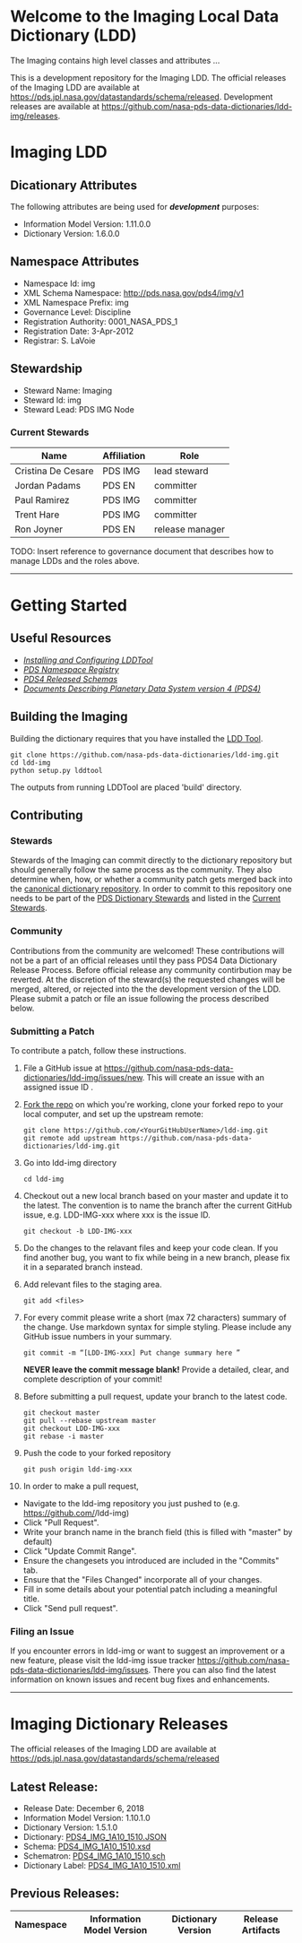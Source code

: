 # Welcome to the Imaging Local Data Dictionary (LDD)

The Imaging contains high level classes and attributes ...

This is a development repository for the Imaging LDD. The official releases of the Imaging LDD 
are available at <https://pds.jpl.nasa.gov/datastandards/schema/released>. Development releases are available at <https://github.com/nasa-pds-data-dictionaries/ldd-img/releases>. 

# Imaging LDD

## Dicationary Attributes

The following attributes are being used for ***development*** purposes: 

- Information Model Version: 1.11.0.0 
- Dictionary Version: 1.6.0.0


## Namespace Attributes

- Namespace Id: img
- XML Schema Namespace: http://pds.nasa.gov/pds4/img/v1
- XML Namespace Prefix: img
- Governance Level: Discipline
- Registration Authority: 0001_NASA_PDS_1
- Registration Date: 3-Apr-2012
- Registrar: S. LaVoie

## Stewardship

- Steward Name: Imaging
- Steward Id: img
- Steward Lead: PDS IMG Node

### Current Stewards

| Name | Affiliation | Role |
| ---- | ----------- | ----- |
| Cristina De Cesare | PDS IMG | lead steward |
| Jordan Padams | PDS EN | committer |
| Paul Ramirez | PDS IMG | committer |
| Trent Hare | PDS IMG | committer |
| Ron Joyner | PDS EN | release manager |

TODO: Insert reference to governance document that describes how to manage LDDs and the roles above. 
***

# Getting Started

## Useful Resources

- [*Installing and Configuring LDDTool*](http://sbndev.astro.umd.edu/wiki/Installing_and_Configuring_LDDTool)
- [*PDS Namespace Registry*](https://pds.jpl.nasa.gov/datastandards/schema/pds-namespace-registry.pdf)
- [*PDS4 Released Schemas*](https://pds.jpl.nasa.gov/datastandards/schema/released/)
- [*Documents Describing Planetary Data System version 4 (PDS4)*](https://pds.jpl.nasa.gov/datastandards/documents/)

## Building the Imaging 

Building the dictionary requires that you have installed the [LDD Tool](https://pds.nasa.gov/tools/about/ldd/). 

```
git clone https://github.com/nasa-pds-data-dictionaries/ldd-img.git
cd ldd-img
python setup.py lddtool
```

The outputs from running LDDTool are placed 'build' directory.

## Contributing


### Stewards

Stewards of the Imaging can commit directly to the dictionary repository but should generally follow the same process as the community. They also determine when, how, or whether a community patch gets merged back into the [canonical dictionary repository](https://github.com/nasa-pds-data-dictionaries/ldd-img). In order to commit to this repository one needs to be part of the [PDS Dictionary Stewards](https://github.com/orgs/nasa-pds-data-dictionaries/teams/pds-dictionary-stewards) and listed in the [Current Stewards](#Current-Stewards).


### Community

Contributions from the community are welcomed! These contributions will not be a part of an official releases until they pass PDS4 Data Dictionary Release Process. Before official release any community contirbution may be reverted. At the discretion of the steward(s) the requested changes will be merged, altered, or rejected into the the development version of the LDD. Please submit a patch or file an issue following the process described below.


### Submitting a Patch

To contribute a patch, follow these instructions.

1. File a GitHub issue at https://github.com/nasa-pds-data-dictionaries/ldd-img/issues/new. This will create an issue with an assigned issue ID .

2. [Fork the repo](http://help.github.com/fork-a-repo) on which you're working, clone your forked repo to your local computer, and set up the upstream remote:
    ```
    git clone https://github.com/<YourGitHubUserName>/ldd-img.git
    git remote add upstream https://github.com/nasa-pds-data-dictionaries/ldd-img.git
    ```
3. Go into ldd-img directory
    ```
    cd ldd-img
    ```
4. Checkout out a new local branch based on your master and update it to the latest. The convention is to name the branch after the current GitHub issue, e.g. LDD-IMG-xxx where xxx is the issue ID.
    ```
    git checkout -b LDD-IMG-xxx
    ```
5. Do the changes to the relavant files and keep your code clean. If you find another bug, you want to fix while being in a new branch, please fix it in a separated branch instead.

6. Add relevant files to the staging  area.
    ```
    git add <files>
    ```
7. For every commit please write a short (max 72 characters) summary of the change. Use markdown syntax for simple styling. Please include any GitHub issue numbers in your summary.
    ```
    git commit -m “[LDD-IMG-xxx] Put change summary here ”
    ```
    **NEVER leave the commit message blank!** Provide a detailed, clear, and complete description of your commit!

8. Before submitting a pull request, update your branch to the latest code.
    ```
    git checkout master
    git pull --rebase upstream master
    git checkout LDD-IMG-xxx
    git rebase -i master
    ```
9. Push the code to your forked repository
    ```
    git push origin ldd-img-xxx
    ```
10. In order to make a pull request,
  * Navigate to the ldd-img repository you just pushed to (e.g. https://github.com/<YourGitHubUserName>/ldd-img)
  * Click "Pull Request".
  * Write your branch name in the branch field (this is filled with "master" by default)
  * Click "Update Commit Range".
  * Ensure the changesets you introduced are included in the "Commits" tab.
  * Ensure that the "Files Changed" incorporate all of your changes.
  * Fill in some details about your potential patch including a meaningful title.
  * Click "Send pull request".

### Filing an Issue

If you encounter errors in ldd-img or want to suggest an improvement or a new
feature, please visit the ldd-img issue tracker 
https://github.com/nasa-pds-data-dictionaries/ldd-img/issues.  There you can also find the
latest information on known issues and recent bug fixes and enhancements.

***

# Imaging Dictionary Releases

The official releases of the Imaging LDD are available at <https://pds.jpl.nasa.gov/datastandards/schema/released>

## Latest Release:

- Release Date: December 6, 2018 
- Information Model Version: 1.10.1.0
- Dictionary Version: 1.5.1.0
- Dictionary: [PDS4_IMG_1A10_1510.JSON](https://pds.jpl.nasa.gov/datastandards/schema/released/img/v1/PDS4_IMG_1A10_1510.JSON)
- Schema: [PDS4_IMG_1A10_1510.xsd](https://pds.jpl.nasa.gov/datastandards/schema/released/img/v1/PDS4_IMG_1A10_1510.xsd)
- Schematron: [PDS4_IMG_1A10_1510.sch](https://pds.jpl.nasa.gov/datastandards/schema/released/img/v1/PDS4_IMG_1A10_1510.sch)
- Dictionary Label: [PDS4_IMG_1A10_1510.xml](https://pds.jpl.nasa.gov/datastandards/schema/released/img/v1/PDS4_IMG_1A10_1510.xml)

## Previous Releases:

| Namespace | Information Model Version | Dictionary Version | Release Artifacts |
|-----------|---------------------------|--------------------|-------------------|

 
